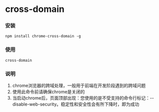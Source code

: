 # cross-domain

### 安装

`npm install chrome-cross-domain -g`

### 使用

`cross-domain`

### 说明
1. chrome浏览器的跨域处理，一般用于前端在开发阶段遇到的跨域问题
2. 使用此命令前请确保chrome是关闭的
3. 当启动chrome后，页面顶部出现：您使用的是不受支持的命令行标记：--disable-web-security。稳定性和安全性会有所下降时，即为成功
